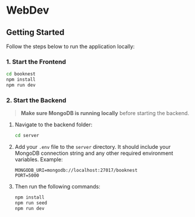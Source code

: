 # WebDev

## Getting Started

Follow the steps below to run the application locally:

### 1. Start the Frontend

```bash
cd booknest
npm install
npm run dev
```

### 2. Start the Backend

> **Make sure MongoDB is running locally** before starting the backend.

1. Navigate to the backend folder:
   ```bash
   cd server
   ```

2. Add your `.env` file to the `server` directory. It should include your MongoDB connection string and any other required environment variables. Example:

   ```
   MONGODB_URI=mongodb://localhost:27017/booknest
   PORT=5000
   ```

3. Then run the following commands:

   ```bash
   npm install
   npm run seed
   npm run dev
   ```
